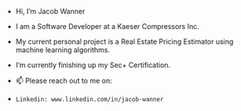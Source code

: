 - Hi, I’m Jacob Wanner

- I am a Software Developer at a Kaeser Compressors Inc.

- My current personal project is a Real Estate Pricing Estimator using machine learning algorithms.

- I’m currently finishing up my Sec+ Certification.

- 📫 Please reach out to me on:
-     Linkedin: www.linkedin.com/in/jacob-wanner
